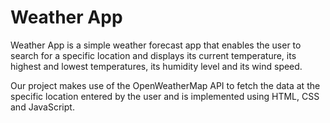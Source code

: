 # Weather App

Weather App is a simple weather forecast app that enables the user to search for a specific location and displays its current temperature, its highest and lowest temperatures, its humidity level and its wind speed.

Our project makes use of the OpenWeatherMap API to fetch the data at the specific location entered by the user and is implemented using HTML, CSS and JavaScript.

